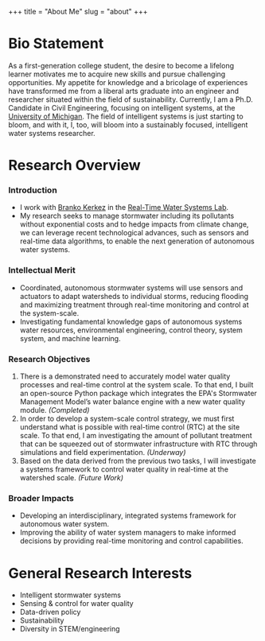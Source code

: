 +++
title = "About Me"
slug = "about"
+++

# Bio Statement
As a first-generation college student, the desire to become a lifelong learner motivates me to acquire new skills and pursue challenging opportunities. My appetite for knowledge and a bricolage of experiences have transformed me from a liberal arts graduate into an engineer and researcher situated within the field of sustainability. Currently, I am a Ph.D. Candidate in Civil Engineering, focusing on intelligent systems, at the [University of Michigan](https://cee.engin.umich.edu/). The field of intelligent systems is just starting to bloom, and with it, I, too, will bloom into a sustainably focused, intelligent water systems researcher. 

# Research Overview
### Introduction
* I work with [Branko Kerkez](https://cee.engin.umich.edu/people/branko-kerkez/) in the [Real-Time Water Systems Lab](http://www-personal.umich.edu/~bkerkez/).
* My research seeks to manage stormwater including its pollutants without exponential costs and to hedge impacts from climate change, we can leverage recent technological advances, such as sensors and real-time data algorithms, to enable the next generation of autonomous water systems.

### Intellectual Merit
* Coordinated, autonomous stormwater systems will use sensors and actuators to adapt watersheds to individual storms, reducing flooding and maximizing treatment through real-time monitoring and control at the system-scale. 
* Investigating fundamental knowledge gaps of autonomous systems water resources, environmental engineering, control theory, system system, and machine learning.

### Research Objectives
1. There is a demonstrated need to accurately model water quality processes and real-time control at the system scale. To that end, I built an open-source Python package which integrates the EPA's Stormwater Management Model’s water balance engine with a new water quality module. *(Completed)*
2. In order to develop a system-scale control strategy, we must first understand what is possible with real-time control (RTC) at the site scale. To that end, I am investigating the amount of pollutant treatment that can be squeezed out of stormwater infrastructure with RTC through simulations and field experimentation. *(Underway)*
3. Based on the data derived from the previous two tasks, I will investigate a systems framework to control water quality in real-time at the watershed scale. *(Future Work)*

### Broader Impacts
* Developing an interdisciplinary, integrated systems framework for autonomous water system.
* Improving the ability of water system managers to make informed decisions by providing real-time monitoring and control capabilities.

# General Research Interests
* Intelligent stormwater systems
* Sensing & control for water quality
* Data-driven policy
* Sustainability
* Diversity in STEM/engineering
